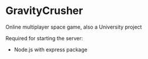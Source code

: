 # GravityCrusher
Online multiplayer space game, also a University project

Required for starting the server:
- Node.js with express package
